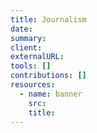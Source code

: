 ```yaml
---
title: Journalism
date:
summary:
client:
externalURL:
tools: []
contributions: []
resources:
  - name: banner
    src:
    title:
---
```

